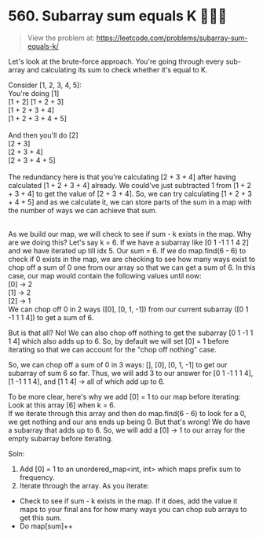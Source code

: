 # 560. Subarray sum equals K 👩🏻‍💻 
> View the problem at: https://leetcode.com/problems/subarray-sum-equals-k/

Let's look at the brute-force approach. You're going through every sub-array and calculating its 
sum to check whether it's equal to K.

Consider [1, 2, 3, 4, 5]: <br>
You're doing [1] <br>
             [1 + 2]
             [1 + 2 + 3] <br>
             [1 + 2 + 3 + 4] <br>
             [1 + 2 + 3 + 4 + 5] <br> <br>
And then you'll do [2] <br>
                   [2 + 3] <br>
                   [2 + 3 + 4] <br>
                   [2 + 3 + 4 + 5] <br> <br>
The redundancy here is that you're calculating [2 + 3 + 4] after having calculated [1 + 2 + 3 + 4] already.
We could've just subtracted 1 from [1 + 2 + 3 + 4] to get the value of [2 + 3 + 4].
So, we can try calculating [1 + 2 + 3 + 4 + 5] and as we calculate it, we can store parts of the sum in a map with
the number of ways we can achieve that sum. <br><br>

As we build our map, we will check to see if sum - k exists in the map. Why are we doing this?
Let's say k = 6. If we have a subarray like [0 1 -1 1 1 4 2] and we have iterated up till idx 5.
Our sum = 6. If we do map.find(6 - 6) to check if 0 exists in the map, we are checking to
see how many ways exist to chop off a sum of 0 one from our array so that we can get a sum of 6.
In this case, our map would contain the following values until now: <br>
[0] -> 2 <br>
[1] -> 2 <br>
[2] -> 1 <br>
We can chop off 0 in 2 ways ([0], [0, 1, -1]) from our current subarray ([0 1 -1 1 1 4]) to get a sum of 6. <br>

But is that all? No! We can also chop off nothing to get the subarray [0 1 -1 1 1 4] which also adds up to 6.
So, by default we will set [0] = 1 before iterating so that we can account for the "chop off nothing" case. <br>

So, we can chop off a sum of 0 in 3 ways: [], [0], [0, 1, -1] to get our subarray of sum 6 so far. Thus, we will
add 3 to our answer for [0 1 -1 1 1 4], [1 -1 1 1 4], and [1 1 4] -> all of which add up to 6. <br>

To be more clear, here's why we add [0] = 1 to our map before iterating: <br>
Look at this array [6] when k = 6. <br>
If we iterate through this array and then do map.find(6 - 6) to look for a 0, we get nothing and our ans ends up being 0. But that's wrong!
We do have a subarray that adds up to 6. So, we will add a [0] -> 1 to our array for the empty subarray before iterating.


Soln:
1. Add [0] = 1 to an  unordered_map<int, int> which maps prefix sum to frequency. 
2. Iterate through the array. As you iterate:
 - Check to see if sum - k exists in the map. If it does, add the value it maps to your final ans for how many ways you can chop sub arrays to get this sum.
 - Do map[sum]++






